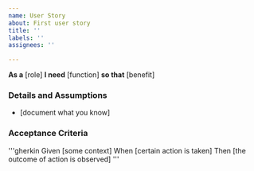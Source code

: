 ```yaml
---
name: User Story
about: First user story
title: ''
labels: ''
assignees: ''

---
```


**As a** [role]
**I need** [function]
**so that** [benefit]


### Details and Assumptions
* [document what you know]

### Acceptance Criteria


'''gherkin
Given [some context]
When [certain action is taken]
Then [the outcome of action is observed]
'''
